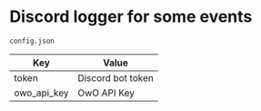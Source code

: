 # Discord logger for some events

`config.json`

| Key         | Value             |
|-------------|-------------------|
| token       | Discord bot token |
| owo_api_key | OwO API Key       |
